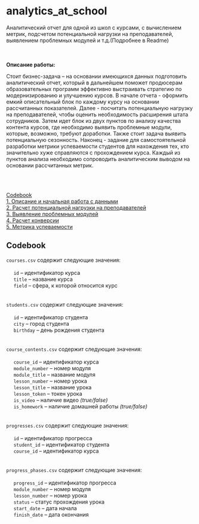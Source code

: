 # analytics_at_school
Аналитический отчет для одной из школ с курсами, с вычислением метрик, подсчетом потенциальной нагрузки на преподавателей, выявлением проблемных модулей и т.д.(Подробнее в Readme)




<br><br>
**Описание работы:**

Стоит бизнес-задача – на основании имеющихся данных подготовить аналитический отчет, который в дальнейшем поможет продюсерам образовательных программ эффективно выстраивать стратегию по модернизированию и улучшению курсов. В начале отчета - оформить емкий описательный блок по каждому курсу на основании рассчитанных показателей. Далее - посчитать потенциальную нагрузку на преподавателей, чтобы оценить необходимость расширения штата сотрудников. Затем идет блок из двух пунктов по анализу качества контента курсов, где необходимо выявить проблемные модули, которые, возможно, требуют доработки. Также стоит задача выявить потенциальную сезонность. Наконец - задание для самостоятельной разработки метрики успеваемости студентов для нахождения тех, кто значительно хуже справляются с прохождением курса. Каждый из пунктов анализа необходимо сопроводить аналитическим выводом на основании рассчитанных метрик.

<br><br>




[Codebook](#Codebook) <br>
[1. Описание и начальная работа с данными](#1.1-Описание-и-начальная-работа-с-данными)<br>
[2. Расчет потенциальной нагрузки на преподавателей](#2.-Расчет-потенциальной-нагрузки-на-преподавателей)<br>
[3. Выявление проблемных модулей](#3.-Выявление-проблемных-модулей)<br>
[4. Расчет конверсии](#4.-Расчет-конверсии) <br>
[5. Метрика успеваемости ](#5.-Метрика-успеваемости)


## Codebook

`courses.csv` содержит следующие значения: <br><br>
&nbsp;&nbsp;&nbsp;&nbsp; `id` – идентификатор курса <br>
&nbsp;&nbsp;&nbsp;&nbsp; `title` – название курса <br>
&nbsp;&nbsp;&nbsp;&nbsp;  `field` – сфера, к которой относится курс <br> <br><br>
`students.csv` содержит следующие значения: <br><br>
&nbsp;&nbsp;&nbsp;&nbsp; `id` – идентификатор студента <br>
&nbsp;&nbsp;&nbsp;&nbsp; `city` – город студента <br>
&nbsp;&nbsp;&nbsp;&nbsp;  `birthday` – день рождения студента <br> <br><br>
`course_contents.csv` содержит следующие значения: <br><br>
&nbsp;&nbsp;&nbsp;&nbsp; `course_id` – идентификатор курса <br>
&nbsp;&nbsp;&nbsp;&nbsp; `module_number` – номер модуля <br>
&nbsp;&nbsp;&nbsp;&nbsp;  `module_title` – название модуля <br> 
&nbsp;&nbsp;&nbsp;&nbsp; `lesson_number` – номер урока <br>
&nbsp;&nbsp;&nbsp;&nbsp;  `lesson_title` – название урока <br>
&nbsp;&nbsp;&nbsp;&nbsp;  `lesson_token` – токен урока <br> 
&nbsp;&nbsp;&nbsp;&nbsp; `is_video` – наличие видео *(true/false)* <br>
&nbsp;&nbsp;&nbsp;&nbsp;  `is_homework` – наличие домашней работы *(true/false)* <br>
<br><br>
`progresses.csv` содержит следующие значения: <br><br>
&nbsp;&nbsp;&nbsp;&nbsp; `id` – идентификатор прогресса <br>
&nbsp;&nbsp;&nbsp;&nbsp; `student_id` – идентификатор студента <br>
&nbsp;&nbsp;&nbsp;&nbsp;  `course_id` – идентификатор курса <br> <br><br>
`progress_phases.csv` содержит следующие значения: <br><br>
&nbsp;&nbsp;&nbsp;&nbsp; `progress_id` – идентификатор прогресса <br>
&nbsp;&nbsp;&nbsp;&nbsp; `module_number` – номер модуля <br>
&nbsp;&nbsp;&nbsp;&nbsp; `lesson_number` – номер урока <br>
&nbsp;&nbsp;&nbsp;&nbsp;  `status` – статус прохождения урока <br>
&nbsp;&nbsp;&nbsp;&nbsp;  `start_date` – дата начала <br> 
&nbsp;&nbsp;&nbsp;&nbsp; `finish_date` – дата окончания <br>
<br><br>
